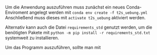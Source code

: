 Um die Anwendung auszuführen muss zunächst ein neues Conda-Enviroment angelegt werden mit `conda env create -f t2s_uebung.yml`  
Anschließend muss dieses mit `activate t2s_uebung` aktiviert werden.  

Alternativ kann auch die Datei `requirements_std` genutzt werden, um die benötigten Pakete mit `python -m pip install -r requirements_std.txt` systemweit zu installieren.

Um das Programm auszuführen, sollte man mit 
